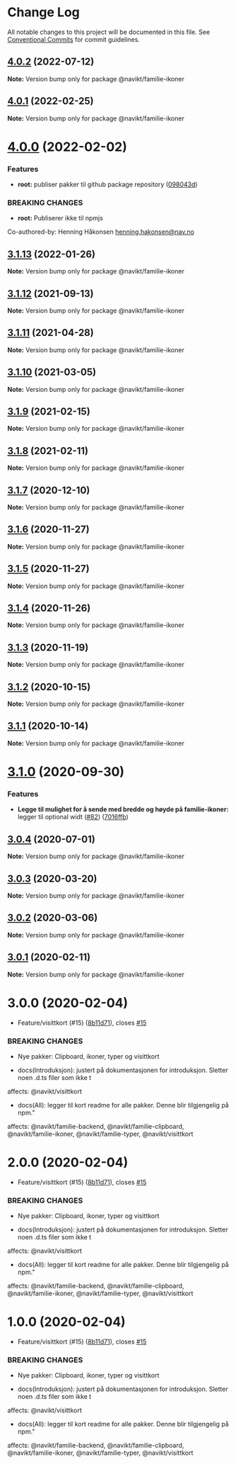 # Change Log

All notable changes to this project will be documented in this file.
See [Conventional Commits](https://conventionalcommits.org) for commit guidelines.

## [4.0.2](https://github.com/navikt/familie-felles-frontend/compare/@navikt/familie-ikoner@4.0.1...@navikt/familie-ikoner@4.0.2) (2022-07-12)

**Note:** Version bump only for package @navikt/familie-ikoner





## [4.0.1](https://github.com/navikt/familie-felles-frontend/compare/@navikt/familie-ikoner@4.0.0...@navikt/familie-ikoner@4.0.1) (2022-02-25)

**Note:** Version bump only for package @navikt/familie-ikoner





# [4.0.0](https://github.com/navikt/familie-felles-frontend/compare/@navikt/familie-ikoner@3.1.13...@navikt/familie-ikoner@4.0.0) (2022-02-02)


### Features

* **root:** publiser pakker til github package repository ([098043d](https://github.com/navikt/familie-felles-frontend/commit/098043dd584336c8746c391bf3bc3523dd6590fb))


### BREAKING CHANGES

* **root:** Publiserer ikke til npmjs

Co-authored-by: Henning Håkonsen <henning.hakonsen@nav.no>





## [3.1.13](https://github.com/navikt/familie-felles-frontend/compare/@navikt/familie-ikoner@3.1.12...@navikt/familie-ikoner@3.1.13) (2022-01-26)

**Note:** Version bump only for package @navikt/familie-ikoner





## [3.1.12](https://github.com/navikt/familie-felles-frontend/compare/@navikt/familie-ikoner@3.1.11...@navikt/familie-ikoner@3.1.12) (2021-09-13)

**Note:** Version bump only for package @navikt/familie-ikoner





## [3.1.11](https://github.com/navikt/familie-felles-frontend/compare/@navikt/familie-ikoner@3.1.10...@navikt/familie-ikoner@3.1.11) (2021-04-28)

**Note:** Version bump only for package @navikt/familie-ikoner





## [3.1.10](https://github.com/navikt/familie-felles-frontend/compare/@navikt/familie-ikoner@3.1.9...@navikt/familie-ikoner@3.1.10) (2021-03-05)

**Note:** Version bump only for package @navikt/familie-ikoner





## [3.1.9](https://github.com/navikt/familie-felles-frontend/compare/@navikt/familie-ikoner@3.1.8...@navikt/familie-ikoner@3.1.9) (2021-02-15)

**Note:** Version bump only for package @navikt/familie-ikoner





## [3.1.8](https://github.com/navikt/familie-felles-frontend/compare/@navikt/familie-ikoner@3.1.7...@navikt/familie-ikoner@3.1.8) (2021-02-11)

**Note:** Version bump only for package @navikt/familie-ikoner





## [3.1.7](https://github.com/navikt/familie-felles-frontend/compare/@navikt/familie-ikoner@3.1.6...@navikt/familie-ikoner@3.1.7) (2020-12-10)

**Note:** Version bump only for package @navikt/familie-ikoner





## [3.1.6](https://github.com/navikt/familie-felles-frontend/compare/@navikt/familie-ikoner@3.1.5...@navikt/familie-ikoner@3.1.6) (2020-11-27)

**Note:** Version bump only for package @navikt/familie-ikoner





## [3.1.5](https://github.com/navikt/familie-felles-frontend/compare/@navikt/familie-ikoner@3.1.4...@navikt/familie-ikoner@3.1.5) (2020-11-27)

**Note:** Version bump only for package @navikt/familie-ikoner





## [3.1.4](https://github.com/navikt/familie-felles-frontend/compare/@navikt/familie-ikoner@3.1.3...@navikt/familie-ikoner@3.1.4) (2020-11-26)

**Note:** Version bump only for package @navikt/familie-ikoner





## [3.1.3](https://github.com/navikt/familie-felles-frontend/compare/@navikt/familie-ikoner@3.1.2...@navikt/familie-ikoner@3.1.3) (2020-11-19)

**Note:** Version bump only for package @navikt/familie-ikoner





## [3.1.2](https://github.com/navikt/familie-felles-frontend/compare/@navikt/familie-ikoner@3.1.1...@navikt/familie-ikoner@3.1.2) (2020-10-15)

**Note:** Version bump only for package @navikt/familie-ikoner





## [3.1.1](https://github.com/navikt/familie-felles-frontend/compare/@navikt/familie-ikoner@3.1.0...@navikt/familie-ikoner@3.1.1) (2020-10-14)

**Note:** Version bump only for package @navikt/familie-ikoner





# [3.1.0](https://github.com/navikt/familie-felles-frontend/compare/@navikt/familie-ikoner@3.0.4...@navikt/familie-ikoner@3.1.0) (2020-09-30)


### Features

* **Legge til mulighet for å sende med bredde og høyde på familie-ikoner:** legger til optional widt ([#82](https://github.com/navikt/familie-felles-frontend/issues/82)) ([7016ffb](https://github.com/navikt/familie-felles-frontend/commit/7016ffb32e72be5f4e819518522376f6162f6f15))





## [3.0.4](https://github.com/navikt/familie-felles-frontend/compare/@navikt/familie-ikoner@3.0.3...@navikt/familie-ikoner@3.0.4) (2020-07-01)

**Note:** Version bump only for package @navikt/familie-ikoner





## [3.0.3](https://github.com/navikt/familie-felles-frontend/compare/@navikt/familie-ikoner@3.0.2...@navikt/familie-ikoner@3.0.3) (2020-03-20)

**Note:** Version bump only for package @navikt/familie-ikoner





## [3.0.2](https://github.com/navikt/familie-felles-frontend/compare/@navikt/familie-ikoner@3.0.1...@navikt/familie-ikoner@3.0.2) (2020-03-06)

**Note:** Version bump only for package @navikt/familie-ikoner





## [3.0.1](https://github.com/navikt/familie-felles-frontend/compare/@navikt/familie-ikoner@3.0.0...@navikt/familie-ikoner@3.0.1) (2020-02-11)

**Note:** Version bump only for package @navikt/familie-ikoner





# 3.0.0 (2020-02-04)


* Feature/visittkort (#15) ([8b11d71](https://github.com/navikt/familie-felles-frontend/commit/8b11d71e2fe84342e5c2310a817c6631e379f1bc)), closes [#15](https://github.com/navikt/familie-felles-frontend/issues/15)


### BREAKING CHANGES

* Nye pakker: Clipboard, ikoner, typer og visittkort

* docs(Introduksjon): justert på dokumentasjonen for introduksjon. Sletter noen .d.ts filer som ikke t

affects: @navikt/visittkort

* docs(All): legger til kort readme for alle pakker. Denne blir tilgjengelig på npm."

affects: @navikt/familie-backend, @navikt/familie-clipboard, @navikt/familie-ikoner,
@navikt/familie-typer, @navikt/visittkort





# 2.0.0 (2020-02-04)


* Feature/visittkort (#15) ([8b11d71](https://github.com/navikt/familie-felles-frontend/commit/8b11d71e2fe84342e5c2310a817c6631e379f1bc)), closes [#15](https://github.com/navikt/familie-felles-frontend/issues/15)


### BREAKING CHANGES

* Nye pakker: Clipboard, ikoner, typer og visittkort

* docs(Introduksjon): justert på dokumentasjonen for introduksjon. Sletter noen .d.ts filer som ikke t

affects: @navikt/visittkort

* docs(All): legger til kort readme for alle pakker. Denne blir tilgjengelig på npm."

affects: @navikt/familie-backend, @navikt/familie-clipboard, @navikt/familie-ikoner,
@navikt/familie-typer, @navikt/visittkort





# 1.0.0 (2020-02-04)


* Feature/visittkort (#15) ([8b11d71](https://github.com/navikt/familie-felles-frontend/commit/8b11d71e2fe84342e5c2310a817c6631e379f1bc)), closes [#15](https://github.com/navikt/familie-felles-frontend/issues/15)


### BREAKING CHANGES

* Nye pakker: Clipboard, ikoner, typer og visittkort

* docs(Introduksjon): justert på dokumentasjonen for introduksjon. Sletter noen .d.ts filer som ikke t

affects: @navikt/visittkort

* docs(All): legger til kort readme for alle pakker. Denne blir tilgjengelig på npm."

affects: @navikt/familie-backend, @navikt/familie-clipboard, @navikt/familie-ikoner,
@navikt/familie-typer, @navikt/visittkort
